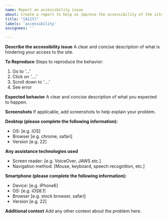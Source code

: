 ```yaml
---
name: Report an accessibility issue
about: Create a report to help us improve the accessibility of the site
title: "[A11Y]"
labels: 'accessibility'
assignees: ''

---
```


**Describe the accessibility issue**
A clear and concise description of what is hindering your access to the site.

**To Reproduce**
Steps to reproduce the behavior:
1. Go to '...'
2. Click on '....'
3. Scroll down to '....'
4. See error

**Expected behavior**
A clear and concise description of what you expected to happen.

**Screenshots**
If applicable, add screenshots to help explain your problem.

**Desktop (please complete the following information):**
 - OS: [e.g. iOS]
 - Browser [e.g. chrome, safari]
 - Version [e.g. 22]

**Any assistance technologies used**
- Screen reader: [e.g. VoiceOver, JAWS etc.]
- Navigation method: [Mouse, keyboard, speech recognition, etc.]

**Smartphone (please complete the following information):**
 - Device: [e.g. iPhone6]
 - OS: [e.g. iOS8.1]
 - Browser [e.g. stock browser, safari]
 - Version [e.g. 22]

**Additional context**
Add any other context about the problem here.
